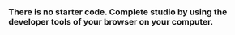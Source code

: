 ### There is no starter code. Complete studio by using the developer tools of your browser on your computer. 
